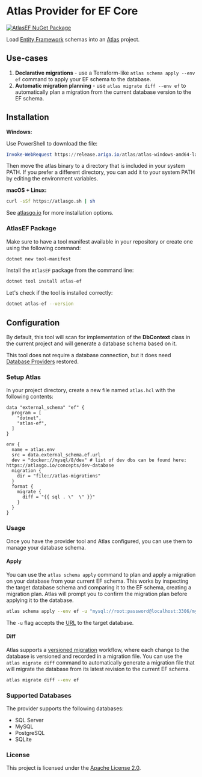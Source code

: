 # Atlas Provider for EF Core

[![AtlasEF NuGet Package](https://img.shields.io/nuget/v/atlas-ef.svg)](https://www.nuget.org/packages/atlas-ef/) 

Load [Entity Framework](https://learn.microsoft.com/en-us/ef/) schemas into an [Atlas](https://atlasgo.io) project.

## Use-cases

1. **Declarative migrations** - use a Terraform-like `atlas schema apply --env ef` command to apply your EF schema to the database.
2. **Automatic migration planning** - use `atlas migrate diff --env ef` to automatically plan a migration from the current database version to the EF schema.

## Installation

**Windows:**

Use PowerShell  to download the file:

```powershell
Invoke-WebRequest https://release.ariga.io/atlas/atlas-windows-amd64-latest.exe -OutFile atlas.exe
```

Then move the atlas binary to a directory that is included in your system PATH. If you prefer a different 
directory, you can add it to your system PATH by editing the environment variables.

**macOS + Linux:**

```bash
curl -sSf https://atlasgo.sh | sh
```

See [atlasgo.io](https://atlasgo.io/getting-started#installation) for more installation options.

### AtlasEF Package

Make sure to have a tool manifest available in your repository or create one using the following command:

```bash
dotnet new tool-manifest
```

Install the `AtlasEF` package from the command line:

```bash
dotnet tool install atlas-ef
```

Let's check if the tool is installed correctly:

```bash
dotnet atlas-ef --version
```

## Configuration

By default, this tool will scan for implementation of the **DbContext** class in the current project and will generate a database schema based on it.

This tool does not require a database connection, but it does need [Database Providers](https://learn.microsoft.com/en-us/ef/core/providers/?tabs=dotnet-core-cli) restored.

### Setup Atlas

In your project directory, create a new file named `atlas.hcl` with the following contents:

```hcl
data "external_schema" "ef" {
  program = [
    "dotnet",
    "atlas-ef",
  ]
}

env {
  name = atlas.env
  src = data.external_schema.ef.url
  dev = "docker://mysql/8/dev" # list of dev dbs can be found here: https://atlasgo.io/concepts/dev-database
  migration {
    dir = "file://atlas-migrations"
  }
  format {
    migrate {
      diff = "{{ sql . \"  \" }}"
    }
  }
}
```

### Usage

Once you have the provider tool and Atlas configured, you can use them to manage your database schema.

#### Apply

You can use the `atlas schema apply` command to plan and apply a migration on your database from
your current EF schema. This works by inspecting the target database schema and comparing it to the
EF schema, creating a migration plan. Atlas will prompt you to confirm the migration plan
before applying it to the database.

```bash
atlas schema apply --env ef -u "mysql://root:password@localhost:3306/mydb"
```

The `-u` flag accepts the [URL](https://atlasgo.io/concepts/url) to the
target database.

#### Diff

Atlas supports a [versioned migration](https://atlasgo.io/concepts/declarative-vs-versioned#versioned-migrations) 
workflow, where each change to the database is versioned and recorded in a migration file. You can use the
`atlas migrate diff` command to automatically generate a migration file that will migrate the database
from its latest revision to the current EF schema.

```bash
atlas migrate diff --env ef 
```

### Supported Databases

The provider supports the following databases:
* SQL Server
* MySQL
* PostgreSQL
* SQLite

### License

This project is licensed under the [Apache License 2.0](LICENSE).
